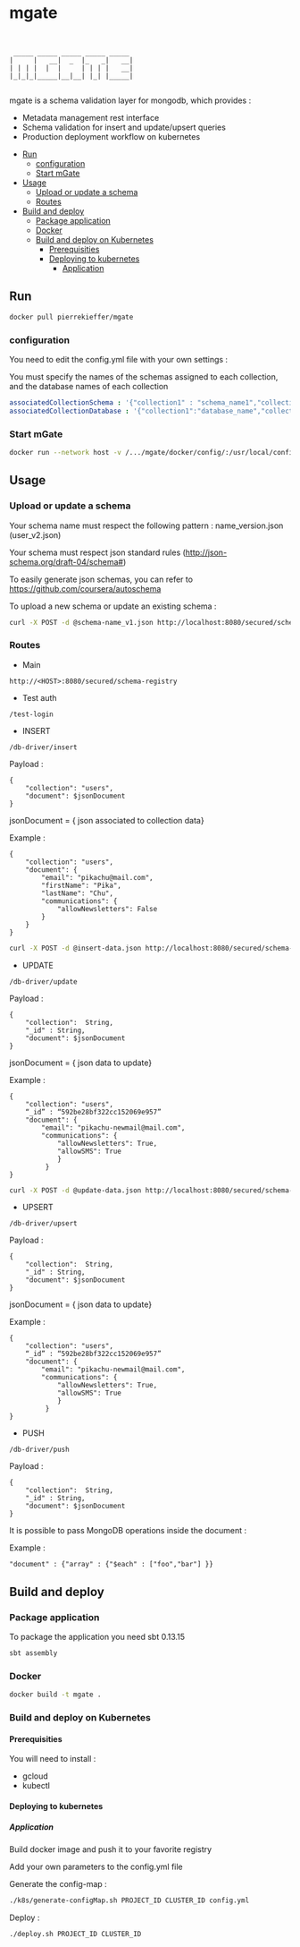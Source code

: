 # mgate 

```

                               
 _____ _____ _____ _____ _____ 
|     |   __|  _  |_   _|   __|
| | | |  |  |     | | | |   __|
|_|_|_|_____|__|__| |_| |_____|
                               

```
                               
mgate is a schema validation layer for mongodb, which provides : 
- Metadata management rest interface 
- Schema validation for insert and update/upsert queries 
- Production deployment workflow on kubernetes


* [Run](#run)
	* [configuration](#configuration)
	* [Start mGate](#start-mgate)
* [Usage](#usage)
	* [Upload or update a schema](#upload-or-update-a-schema)
	* [Routes](#routes)
* [Build and deploy](#build-and-deploy)
	* [Package application](#package-application)
	* [Docker](#docker)
	* [Build and deploy on Kubernetes](#build-and-deploy-on-kubernetes)
		* [Prerequisities](#prerequisities)
		* [Deploying to kubernetes](#deploying-to-kubernetes)
			* [Application](#application)


## Run 

```bash 
docker pull pierrekieffer/mgate
```
### configuration 
You need to edit the config.yml file with your own settings : 

You must specify the names of the schemas assigned to each collection, and the database names of each collection
```yaml 
associatedCollectionSchema : '{"collection1" : "schema_name1","collection2":"schema_name2"}'
associatedCollectionDatabase : '{"collection1":"database_name","collection2":"database_name"}'
```

### Start mGate 
```bash 
docker run --network host -v /.../mgate/docker/config/:/usr/local/config/ pierrekieffer/mgate
```

## Usage 
### Upload or update a schema
Your schema name must respect the following pattern : name_version.json (user_v2.json)

Your schema must respect json standard rules (http://json-schema.org/draft-04/schema#)

To easily generate json schemas, you can refer to https://github.com/coursera/autoschema 

To upload a new schema or update an existing schema : 


```bash 
curl -X POST -d @schema-name_v1.json http://localhost:8080/secured/schema-registry/admin/schema-update --header "Content-Type:application/json" --header "Authorization: Bearer token"
```

### Routes 
- Main

```
http://<HOST>:8080/secured/schema-registry
```

- Test auth

```
/test-login
```

- INSERT 

```
/db-driver/insert
```

Payload : 
```
{
    "collection": "users",
    "document": $jsonDocument
}
```
jsonDocument = { json associated to collection data}

Example : 
```
{
    "collection": "users",
    "document": {
        "email": "pikachu@mail.com",
        "firstName": "Pika",
        "lastName": "Chu",
        "communications": {
            "allowNewsletters": False
        }
    }
}
```
```bash 
curl -X POST -d @insert-data.json http://localhost:8080/secured/schema-registry/db-driver/insert --header "Content-Type:application/json" --header "Authorization: Bearer token"
```


- UPDATE 

```
/db-driver/update
```

Payload : 

```
{
    "collection":  String,  	    
    "_id" : String,    
    "document": $jsonDocument
}
```

jsonDocument = { json data to update}

Example : 

```
{
    "collection": "users",
    “_id” : “592be28bf322cc152069e957”
    "document": {
        "email": "pikachu-newmail@mail.com",
        "communications": {
            "allowNewsletters": True, 
            "allowSMS": True
            }
         }
}
```

```bash 
curl -X POST -d @update-data.json http://localhost:8080/secured/schema-registry/db-driver/update --header "Content-Type:application/json" --header "Authorization: Bearer token"
```

- UPSERT 

```
/db-driver/upsert
```
Payload :

```
{
    "collection":  String,
    "_id" : String,
    "document": $jsonDocument
}
```

jsonDocument = { json data to update}

Example :

```
{
    "collection": "users",
    “_id” : “592be28bf322cc152069e957”
    "document": {
        "email": "pikachu-newmail@mail.com",
        "communications": {
            "allowNewsletters": True,
            "allowSMS": True
            }
         }
}
```
- PUSH 
```
/db-driver/push
```

Payload : 
 
```
{
    "collection":  String,
    "_id" : String,
    "document": $jsonDocument
}
```


It is possible to pass MongoDB operations inside the document : 

Example : 
```
"document" : {"array" : {"$each" : ["foo","bar"] }}
```

## Build and deploy 
### Package application 
To package the application you need sbt 0.13.15

```bash 
sbt assembly
```


### Docker

```bash 
docker build -t mgate . 
``` 

### Build and deploy on Kubernetes 
#### Prerequisities 
You will need to install : 
- gcloud 
- kubectl 


#### Deploying to kubernetes 
##### Application
Build docker image and push it to your favorite registry

Add your own parameters to  the config.yml file

Generate the config-map :

```bash 
./k8s/generate-configMap.sh PROJECT_ID CLUSTER_ID config.yml
```

Deploy :

```bash 
./deploy.sh PROJECT_ID CLUSTER_ID
``` 


 
